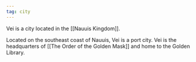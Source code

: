```yaml
---
tag: city
---
```

Vei is a city located in the [[Nauuis Kingdom]].

Located on the southeast coast of Nauuis, Vei is a port city.
Vei is the headquarters of [[The Order of the Golden Mask]] and home to the Golden Library.